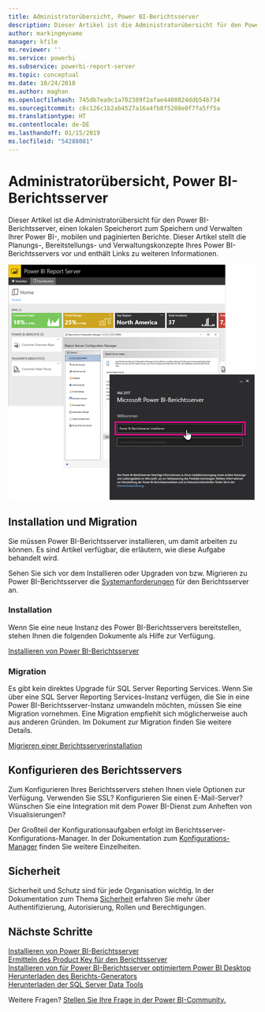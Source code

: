 ```yaml
---
title: Administratorübersicht, Power BI-Berichtsserver
description: Dieser Artikel ist die Administratorübersicht für den Power BI-Berichtsserver, einen lokalen Speicherort zum Speichern und Verwalten Ihrer Power BI-, mobilen und paginierten Berichte.
author: markingmyname
manager: kfile
ms.reviewer: ''
ms.service: powerbi
ms.subservice: powerbi-report-server
ms.topic: conceptual
ms.date: 10/24/2018
ms.author: maghan
ms.openlocfilehash: 745db7ea9c1a702389f2afae4408024ddb54b734
ms.sourcegitcommit: c8c126c1b2ab4527a16a4fb8f5208e0f7fa5ff5a
ms.translationtype: HT
ms.contentlocale: de-DE
ms.lasthandoff: 01/15/2019
ms.locfileid: "54288081"
---
```

# <a name="admin-overview-power-bi-report-server"></a>Administratorübersicht, Power BI-Berichtsserver
Dieser Artikel ist die Administratorübersicht für den Power BI-Berichtsserver, einen lokalen Speicherort zum Speichern und Verwalten Ihrer Power BI-, mobilen und paginierten Berichte. Dieser Artikel stellt die Planungs-, Bereitstellungs- und Verwaltungskonzepte Ihres Power BI-Berichtsservers vor und enthält Links zu weiteren Informationen.

![](media/admin-handbook-overview/admin-handbook.png)



## <a name="installing-and-migration"></a>Installation und Migration
Sie müssen Power BI-Berichtsserver installieren, um damit arbeiten zu können. Es sind Artikel verfügbar, die erläutern, wie diese Aufgabe behandelt wird.

Sehen Sie sich vor dem Installieren oder Upgraden von bzw. Migrieren zu Power BI-Berichtsserver die [Systemanforderungen](system-requirements.md) für den Berichtsserver an.

### <a name="installing"></a>Installation
Wenn Sie eine neue Instanz des Power BI-Berichtsservers bereitstellen, stehen Ihnen die folgenden Dokumente als Hilfe zur Verfügung. 

[Installieren von Power BI-Berichtsserver](install-report-server.md)

### <a name="migration"></a>Migration
Es gibt kein direktes Upgrade für SQL Server Reporting Services. Wenn Sie über eine SQL Server Reporting Services-Instanz verfügen, die Sie in eine Power BI-Berichtsserver-Instanz umwandeln möchten, müssen Sie eine Migration vornehmen. Eine Migration empfiehlt sich möglicherweise auch aus anderen Gründen. Im Dokument zur Migration finden Sie weitere Details.

[Migrieren einer Berichtsserverinstallation](migrate-report-server.md)

## <a name="configuring-your-report-server"></a>Konfigurieren des Berichtsservers
Zum Konfigurieren Ihres Berichtsservers stehen Ihnen viele Optionen zur Verfügung. Verwenden Sie SSL? Konfigurieren Sie einen E-Mail-Server? Wünschen Sie eine Integration mit dem Power BI-Dienst zum Anheften von Visualisierungen?

Der Großteil der Konfigurationsaufgaben erfolgt im Berichtsserver-Konfigurations-Manager. In der Dokumentation zum [Konfigurations-Manager](https://docs.microsoft.com/sql/reporting-services/install-windows/reporting-services-configuration-manager-native-mode) finden Sie weitere Einzelheiten.

## <a name="security"></a>Sicherheit
Sicherheit und Schutz sind für jede Organisation wichtig. In der Dokumentation zum Thema [Sicherheit](https://docs.microsoft.com/sql/reporting-services/security/reporting-services-security-and-protection) erfahren Sie mehr über Authentifizierung, Autorisierung, Rollen und Berechtigungen.

## <a name="next-steps"></a>Nächste Schritte
[Installieren von Power BI-Berichtsserver](install-report-server.md)  
[Ermitteln des Product Key für den Berichtsserver](find-product-key.md)  
[Installieren von für Power BI-Berichtsserver optimiertem Power BI Desktop](install-powerbi-desktop.md)  
[Herunterladen des Berichts-Generators](https://www.microsoft.com/download/details.aspx?id=53613)  
[Herunterladen der SQL Server Data Tools](http://go.microsoft.com/fwlink/?LinkID=616714)

Weitere Fragen? [Stellen Sie Ihre Frage in der Power BI-Community.](https://community.powerbi.com/)

